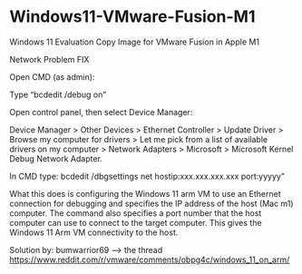 # Windows11-VMware-Fusion-M1
Windows 11 Evaluation Copy Image for VMware Fusion in Apple M1

Network Problem FIX

Open CMD (as admin):

Type “bcdedit /debug on”

Open control panel, then select Device Manager:

Device Manager > Other Devices > Ethernet Controller > Update Driver > Browse my computer for drivers > Let me pick from a list of available drivers on my computer > Network Adapters > Microsoft > Microsoft Kernel Debug Network Adapter.

In CMD type: bcdedit /dbgsettings net hostip:xxx.xxx.xxx.xxx port:yyyyy”

What this does is configuring the Windows 11 arm VM to use an Ethernet connection for debugging and specifies the IP address of the host (Mac m1) computer. The command also specifies a port number that the host computer can use to connect to the target computer. This gives the Windows 11 Arm VM connectivity to the host.

Solution by: bumwarrior69 --> the thread https://www.reddit.com/r/vmware/comments/obpg4c/windows_11_on_arm/
